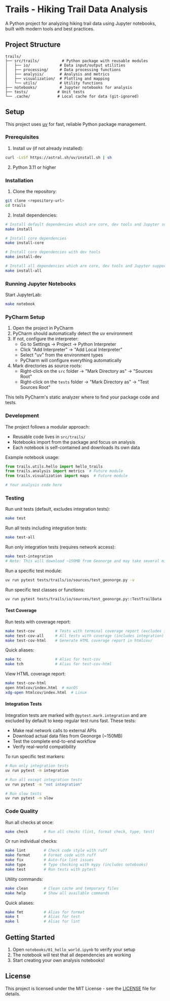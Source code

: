 # Trails - Hiking Trail Data Analysis

A Python project for analyzing hiking trail data using Jupyter notebooks, built with modern tools and best practices.

## Project Structure

```
trails/
├── src/trails/          # Python package with reusable modules
│   ├── io/             # Data input/output utilities
│   ├── processing/     # Data processing functions
│   ├── analysis/       # Analysis and metrics
│   ├── visualization/  # Plotting and mapping
│   └── utils/          # Utility functions
├── notebooks/          # Jupyter notebooks for analysis
├── tests/             # Unit tests
└── .cache/            # Local cache for data (git-ignored)
```

## Setup

This project uses [uv](https://github.com/astral-sh/uv) for fast, reliable Python package management.

### Prerequisites

1. Install uv (if not already installed):
```bash
curl -LsSf https://astral.sh/uv/install.sh | sh
```

2. Python 3.11 or higher

### Installation

1. Clone the repository:
```bash
git clone <repository-url>
cd trails
```

2. Install dependencies:
```bash
# Install default dependencies which are core, dev tools and Jupyter support
make install

# Install core dependencies
make install-core

# Install core dependencies with dev tools
make install-dev

# Install all dependencies which are core, dev tools and Jupyter support
make install-all
```

### Running Jupyter Notebooks

Start JupyterLab:
```bash
make notebook
```

### PyCharm Setup

1. Open the project in PyCharm
2. PyCharm should automatically detect the uv environment
3. If not, configure the interpreter:
   - Go to Settings → Project → Python Interpreter
   - Click "Add Interpreter" → "Add Local Interpreter"
   - Select "uv" from the environment types
   - PyCharm will configure everything automatically
4. Mark directories as source roots:
   - Right-click on the `src` folder → "Mark Directory as" → "Sources Root"
   - Right-click on the `tests` folder → "Mark Directory as" → "Test Sources Root"

This tells PyCharm's static analyzer where to find your package code and tests.

### Development

The project follows a modular approach:
- Reusable code lives in `src/trails/`
- Notebooks import from the package and focus on analysis
- Each notebook is self-contained and downloads its own data

Example notebook usage:
```python
from trails.utils.hello import hello_trails
from trails.analysis import metrics  # Future module
from trails.visualization import maps  # Future module

# Your analysis code here
```

### Testing

Run unit tests (default, excludes integration tests):
```bash
make test
```

Run all tests including integration tests:
```bash
make test-all
```

Run only integration tests (requires network access):
```bash
make test-integration
# Note: This will download ~150MB from Geonorge and may take several minutes
```

Run a specific test module:
```bash
uv run pytest tests/trails/io/sources/test_geonorge.py -v
```

Run specific test classes or functions:
```bash
uv run pytest tests/trails/io/sources/test_geonorge.py::TestTrailData -v
```

#### Test Coverage

Run tests with coverage report:
```bash
make test-cov         # Tests with terminal coverage report (excludes integration)
make test-cov-all     # All tests with coverage (includes integration)
make test-cov-html    # Generate HTML coverage report in htmlcov/
```

Quick aliases:
```bash
make tc               # Alias for test-cov
make tch              # Alias for test-cov-html
```

View HTML coverage report:
```bash
make test-cov-html
open htmlcov/index.html  # macOS
xdg-open htmlcov/index.html  # Linux
```

#### Integration Tests

Integration tests are marked with `@pytest.mark.integration` and are excluded by default to keep regular test runs fast. These tests:
- Make real network calls to external APIs
- Download actual data files from Geonorge (~150MB)
- Test the complete end-to-end workflow
- Verify real-world compatibility

To run specific test markers:
```bash
# Run only integration tests
uv run pytest -m integration

# Run all except integration tests
uv run pytest -m "not integration"

# Run slow tests
uv run pytest -m slow
```

### Code Quality

Run all checks at once:
```bash
make check       # Run all checks (lint, format check, type, test)
```

Or run individual checks:
```bash
make lint        # Check code style with ruff
make format      # Format code with ruff
make fix         # Auto-fix lint issues
make type        # Type checking with mypy (includes notebooks)
make test        # Run tests with pytest
```

Utility commands:
```bash
make clean       # Clean cache and temporary files
make help        # Show all available commands
```

Quick aliases:
```bash
make fmt         # Alias for format
make t           # Alias for test
make l           # Alias for lint
```

## Getting Started

1. Open `notebooks/01_hello_world.ipynb` to verify your setup
2. The notebook will test that all dependencies are working
3. Start creating your own analysis notebooks!

## License

This project is licensed under the MIT License - see the [LICENSE](LICENSE) file for details.
